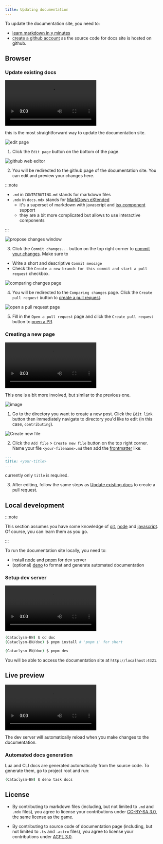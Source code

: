 ```yaml
---
title: Updating documentation
---
```


To update the documentation site, you need to:

- [learn markdown in y minutes](https://learnxinyminutes.com/docs/markdown/)
- [create a github account](https://github.com/join) as the source code for docs site is hosted on
  github.

## Browser

### Update existing docs

<video controls>
  <source src="https://github.com/scarf005/Cataclysm-BN/assets/54838975/b0ba517c-5faf-4f6b-81a1-93b52d8370e7"
  type="video/mp4" />
</video>

this is the most straightforward way to update the documentation site.

![edit page][edit-button]

1. Click the `Edit page` button on the bottom of the page.

[edit-button]: https://github.com/scarf005/Cataclysm-BN/assets/54838975/b31d27d7-f2e5-434b-9541-8bdab85e491e

![github web editor](https://github.com/scarf005/Cataclysm-BN/assets/54838975/eba2738d-5e65-4262-bb3c-354ea75d430a)

2. You will be redirected to the github page of the documentation site. You can edit and preview
   your changes here.

:::note

- `.md` in `CONTRIBUTING.md` stands for markdown files
- `.mdx` in `docs.mdx` stands for [MarkDown eXtended](https://mdxjs.com)
  - it's a superset of markdown with javascript and [jsx component][jsx] support
  - they are a bit more complicated but allows to use interactive components

[jsx]: https://www.typescriptlang.org/docs/handbook/jsx.html

:::

![propose changes window](https://github.com/scarf005/Cataclysm-BN/assets/54838975/d4a06795-1680-4706-a84c-072346bff109)

3. Click the `Commit changes...` button on the top right corner to
   [commit your changes](https://github.com/git-guides/git-commit). Make sure to

- Write a short and descriptive `Commit message`
- Check the `Create a new branch for this commit and start a pull request` checkbox.

![comparing changes page](https://github.com/scarf005/Cataclysm-BN/assets/54838975/3551797e-847b-45fe-8869-8b0b15bfb948)

4. You will be redirected to the `Comparing changes` page. Click the `Create pull request` button to
   [create a pull request](./contributing.md#pull-request-notes).

![open a pull request page](https://github.com/scarf005/Cataclysm-BN/assets/54838975/2a987c19-b165-43c2-a5a2-639f22202926)

5. Fill in the `Open a pull request` page and click the `Create pull request` button to
   [open a PR](./contributing.md#pull-request-notes).

### Creating a new page

<video controls>
  <source src="https://github.com/scarf005/Cataclysm-BN/assets/54838975/29a64b6b-1b1d-4ec2-bbd0-ffd6de277de6"
  type="video/mp4" />
</video>

This one is a bit more involved, but similar to the previous one.

![image](https://github.com/scarf005/Cataclysm-BN/assets/54838975/978568f4-3d76-4d22-bc49-ccc539ea7911)

1. Go to the directory you want to create a new post. Click the `Edit link` button then immediately
   navigate to directory you'd like to edit (in this case, `contributing`).

![Create new file](https://github.com/scarf005/Cataclysm-BN/assets/54838975/209a5dae-a0ec-410c-a523-462b8860aaac)

2. Click the `Add file` > `Create new file` button on the top right corner. Name your file
   `<your-filename>.md` then add the [frontmatter](https://jekyllrb.com/docs/front-matter/) like:

```md
---
title: <your-title>
---
```

currently only `title` is required.

3. After editing, follow the same steps as [Update existing docs](#update-existing-docs) to create a
   pull request.

## Local development

:::note

This section assumes you have some knowledge of [git](https://git-scm.com),
[node](https://nodejs.org/en) and
[javascript](https://developer.mozilla.org/en-US/docs/Web/JavaScript). Of course, you can learn them
as you go.

:::

To run the documentation site locally, you need to:

- install [node](https://nodejs.org/en) and [pnpm](https://pnpm.io) for dev server
- (optional) [deno](https://deno.com) to format and generate automated documentation

### Setup dev server

<video controls>
  <source src="https://github.com/scarf005/Cataclysm-BN/assets/54838975/bb8fc5ba-6110-46c0-bea2-2697e81938ff" type="video/mp4" />
</video>

```sh
(Cataclysm-BN) $ cd doc
(Cataclysm-BN/doc) $ pnpm install # 'pnpm i' for short

(Cataclysm-BN/doc) $ pnpm dev
```

You will be able to access the documentation site at `http://localhost:4321`.

## Live preview

<video controls>
  <source src="https://github.com/scarf005/Cataclysm-BN/assets/54838975/36a5d7fb-4737-45f9-8248-b6b188b1a48c"
  type="video/mp4" />
</video>

The dev server will automatically reload when you make changes to the documentation.

### Automated docs generation

Lua and CLI docs are generated automatically from the source code. To generate them, go to project
root and run:

```sh
(Cataclysm-BN) $ deno task docs
```

## License

- By contributing to markdown files (including, but not limited to `.md` and `.mdx` files), you
  agree to license your contributions under
  [CC-BY-SA 3.0](https://creativecommons.org/licenses/by-sa/3.0/), the same license as the game.

- By contributing to source code of documentation page (including, but not limited to `.ts` and
  `.astro` files), you agree to license your contributions under
  [AGPL 3.0](https://www.gnu.org/licenses/agpl-3.0.en.html).
